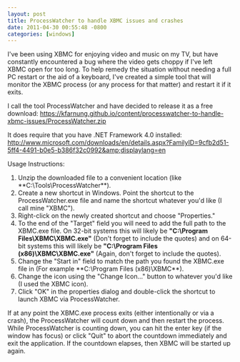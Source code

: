 ```yaml
---
layout: post
title: ProcessWatcher to handle XBMC issues and crashes
date: 2011-04-30 00:55:48 -0800
categories: [windows]
---
```

I've been using XBMC for enjoying video and music on my TV, but have constantly encountered a bug where the video gets choppy if I've left XBMC open for too long.  To help remedy the situation without needing a full PC restart or the aid of a keyboard, I've created a simple tool that will monitor the XBMC process (or any process for that matter) and restart it if it exits.

I call the tool ProcessWatcher and have decided to release it as a free download:
<https://kfarnung.github.io/content/processwatcher-to-handle-xbmc-issues/ProcessWatcher.zip>

It does require that you have .NET Framework 4.0 installed:
<http://www.microsoft.com/downloads/en/details.aspx?FamilyID=9cfb2d51-5ff4-4491-b0e5-b386f32c0992&amp;displaylang=en>

Usage Instructions:

1.  Unzip the downloaded file to a convenient location (like **C:\Tools\ProcessWatcher\**).
2.  Create a new shortcut in Windows.  Point the shortcut to the ProcessWatcher.exe file and name the shortcut whatever you'd like (I call mine "XBMC").
3.  Right-click on the newly created shortcut and choose "Properties."
4.  To the end of the "Target" field you will need to add the full path to the XBMC.exe file.  On 32-bit systems this will likely be **"C:\Program Files\XBMC\XBMC.exe"** (Don't forget to include the quotes) and on 64-bit systems this will likely be **"C:\Program Files (x86)\XBMC\XBMC.exe"** (Again, don't forget to include the quotes).
5.  Change the "Start in" field to match the path you found the XBMC.exe file in (For example **C:\Program Files (x86)\XBMC\**).
6.  Change the icon using the "Change Icon..." button to whatever you'd like (I used the XBMC icon).
7.  Click "OK" in the properties dialog and double-click the shortcut to launch XBMC via ProcessWatcher.

If at any point the XBMC.exe process exits (either intentionally or via a crash), the ProcessWatcher will count down and then restart the process.  While ProcessWatcher is counting down, you can hit the enter key (if the window has focus) or click "Quit" to abort the countdown immediately and exit the application.  If the countdown elapses, then XBMC will be started up again.